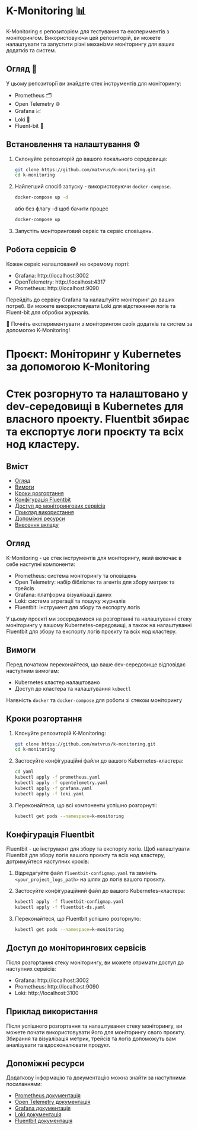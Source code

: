 
# K-Monitoring 📊

K-Monitoring є репозиторієм для тестування та експериментів з моніторингом. Використовуючи цей репозиторій, ви можете налаштувати та запустити різні механізми моніторингу для ваших додатків та систем.

## Огляд 👀

У цьому репозиторії ви знайдете стек інструментів для моніторингу:
* Prometheus 🗂️
* Open Telemetry 🌐
* Grafana 📈
* Loki 📜
* Fluent-bit 💬

## Встановлення та налаштування ⚙️

1. Склонуйте репозиторій до вашого локального середовища:

   ```bash
   git clone https://github.com/matvrus/k-monitoring.git
   cd k-monitoring
   ```

2. Найлегший спосіб запуску - використовуючи `docker-compose`.
   
   ```bash
   docker-compose up -d
   ```
   або без флагу -d щоб бачити процес
      ```bash
   docker-compose up 
   ```

3. Запустіть моніторинговий сервіс та сервіс сповіщень.

## Робота сервісів ⚙️

Кожен сервіс налаштований на окремому порті:
* Grafana: http://localhost:3002
* OpenTelemetry: http://localhost:4317
* Prometheus: http://localhost:9090

Перейдіть до сервісу Grafana та налаштуйте моніторинг до ваших потреб. Ви можете використовувати Loki для відстеження логів та Fluent-bit для обробки журналів.

🚀 Почніть експериментувати з моніторингом своїх додатків та систем за допомогою K-Monitoring!
# Проєкт: Моніторинг у Kubernetes за допомогою K-Monitoring



# Стек розгорнуто та налаштовано у dev-середовищі в Kubernetes для власного проекту. Fluentbit збирає та експортує логи проєкту та всіх нод кластеру.

## Вміст

- [Огляд](#огляд)
- [Вимоги](#вимоги)
- [Кроки розгортання](#кроки-розгортання)
- [Конфігурація Fluentbit](#конфігурація-fluentbit)
- [Доступ до моніторингових сервісів](#доступ-до-моніторингових-сервісів)
- [Приклад використання](#приклад-використання)
- [Допоміжні ресурси](#допоміжні-ресурси)
- [Внесення вкладу](#внесення-вкладу)

## Огляд

K-Monitoring - це стек інструментів для моніторингу, який включає в себе наступні компоненти:
- Prometheus: система моніторингу та оповіщень
- Open Telemetry: набір бібліотек та агентів для збору метрик та трейсів
- Grafana: платформа візуалізації даних
- Loki: система агрегації та пошуку журналів
- Fluentbit: інструмент для збору та експорту логів

У цьому проєкті ми зосередимося на розгортанні та налаштуванні стеку моніторингу у вашому Kubernetes-середовищі, а також на налаштуванні Fluentbit для збору та експорту логів проєкту та всіх нод кластеру.

## Вимоги

Перед початком переконайтеся, що ваше dev-середовище відповідає наступним вимогам:
- Kubernetes кластер налаштовано
- Доступ до кластера та налаштування `kubectl`


Наявність `docker` та `docker-compose` для роботи зі стеком моніторингу

## Кроки розгортання

1. Клонуйте репозиторій K-Monitoring:

   ```bash
   git clone https://github.com/matvrus/k-monitoring.git
   cd k-monitoring
   ```

2. Застосуйте конфігураційні файли до вашого Kubernetes-кластера:

   ```bash
   cd yaml
   kubectl apply -f prometheus.yaml
   kubectl apply -f opentelemetry.yaml
   kubectl apply -f grafana.yaml
   kubectl apply -f loki.yaml
   ```

3. Переконайтеся, що всі компоненти успішно розгорнуті:

   ```bash
   kubectl get pods --namespace=k-monitoring
   ```

## Конфігурація Fluentbit

Fluentbit - це інструмент для збору та експорту логів. Щоб налаштувати Fluentbit для збору логів вашого проєкту та всіх нод кластеру, дотримуйтеся наступних кроків:

1. Відредагуйте файл `fluentbit-configmap.yaml` та замініть `<your_project_logs_path>` на шлях до логів вашого проєкту.

2. Застосуйте конфігураційний файл до вашого Kubernetes-кластера:

   ```bash
   kubectl apply -f fluentbit-configmap.yaml
   kubectl apply -f fluentbit-ds.yaml
   ```

3. Переконайтеся, що Fluentbit успішно розгорнуто:

   ```bash
   kubectl get pods --namespace=k-monitoring
   ```

## Доступ до моніторингових сервісів

Після розгортання стеку моніторингу, ви можете отримати доступ до наступних сервісів:

- Grafana: http://localhost:3002
- Prometheus: http://localhost:9090
- Loki: http://localhost:3100

## Приклад використання

Після успішного розгортання та налаштування стеку моніторингу, ви можете почати використовувати його для моніторингу свого проєкту. Збирання та візуалізація метрик, трейсів та логів допоможуть вам аналізувати та вдосконалювати продукт.

## Допоміжні ресурси

Додаткову інформацію та документацію можна знайти за наступними посиланнями:

- [Prometheus документація](https://prometheus.io/docs/)
- [Open Telemetry документація](https://opentelemetry.io/docs/)
- [Grafana документація](https://grafana.com/docs/)
- [Loki документація](https://grafana.com/oss/loki/)
- [Fluentbit документація](https://fluentbit.io/documentation/)
